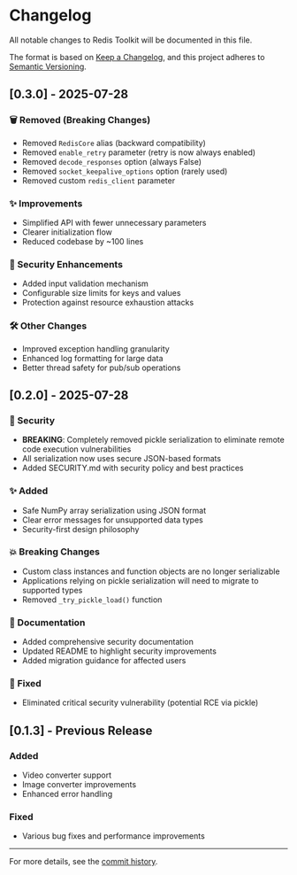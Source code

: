 # Changelog

All notable changes to Redis Toolkit will be documented in this file.

The format is based on [Keep a Changelog](https://keepachangelog.com/en/1.0.0/),
and this project adheres to [Semantic Versioning](https://semver.org/spec/v2.0.0.html).

## [0.3.0] - 2025-07-28

### 🗑️ Removed (Breaking Changes)
- Removed `RedisCore` alias (backward compatibility)
- Removed `enable_retry` parameter (retry is now always enabled)
- Removed `decode_responses` option (always False)
- Removed `socket_keepalive_options` option (rarely used)
- Removed custom `redis_client` parameter

### ✨ Improvements
- Simplified API with fewer unnecessary parameters
- Clearer initialization flow
- Reduced codebase by ~100 lines

### 🔐 Security Enhancements
- Added input validation mechanism
- Configurable size limits for keys and values
- Protection against resource exhaustion attacks

### 🛠️ Other Changes
- Improved exception handling granularity
- Enhanced log formatting for large data
- Better thread safety for pub/sub operations

## [0.2.0] - 2025-07-28

### 🔐 Security
- **BREAKING**: Completely removed pickle serialization to eliminate remote code execution vulnerabilities
- All serialization now uses secure JSON-based formats
- Added SECURITY.md with security policy and best practices

### ✨ Added
- Safe NumPy array serialization using JSON format
- Clear error messages for unsupported data types
- Security-first design philosophy

### 💥 Breaking Changes
- Custom class instances and function objects are no longer serializable
- Applications relying on pickle serialization will need to migrate to supported types
- Removed `_try_pickle_load()` function

### 📝 Documentation
- Added comprehensive security documentation
- Updated README to highlight security improvements
- Added migration guidance for affected users

### 🐛 Fixed
- Eliminated critical security vulnerability (potential RCE via pickle)

## [0.1.3] - Previous Release

### Added
- Video converter support
- Image converter improvements
- Enhanced error handling

### Fixed
- Various bug fixes and performance improvements

---

For more details, see the [commit history](https://github.com/JonesHong/redis-toolkit/commits/main).